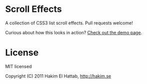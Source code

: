 # Scroll Effects

A collection of CSS3 list scroll effects. Pull requests welcome!

Curious about how this looks in action? [Check out the demo page](http://lab.hakim.se/scroll-effects/).

# License

MIT licensed

Copyright (C) 2011 Hakim El Hattab, http://hakim.se